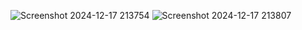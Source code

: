 ![Screenshot 2024-12-17 213754](https://github.com/user-attachments/assets/7cbfaff7-6a22-4d97-80db-cb90a57c8a97)
![Screenshot 2024-12-17 213807](https://github.com/user-attachments/assets/93e4fc20-6e60-4f3f-a5e1-76e8a5ea09f1)
 
